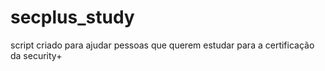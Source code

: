 # secplus_study

script criado para ajudar pessoas que querem estudar para a certificação da security+
